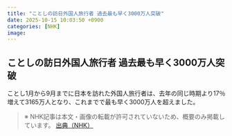 ```yaml
---
title: "ことしの訪日外国人旅行者 過去最も早く3000万人突破"
date: 2025-10-15 10:03:50 +0900
categories: [NHK]
image: 
---
```

## ことしの訪日外国人旅行者 過去最も早く3000万人突破

ことし1月から9月までに日本を訪れた外国人旅行者は、去年の同じ時期より17％増えて3165万人となり、これまでで最も早く3000万人を超えました。

> ※ NHK記事は本文・画像の転載が許可されていないため、概要のみ掲載しています。
[出典（NHK）](http://www3.nhk.or.jp/news/html/20251015/k10014949931000.html)
